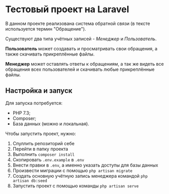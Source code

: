 # Тестовый проект на Laravel

В данном проекте реализована система обратной связи (в тексте используется термин "Обращение").

Существуют два типа учётных записей - _Менеджер_ и _Пользователь_.

**Пользователь** может создавать и просматривать свои обращения, а также скачивать прикреплённые файлы. 

**Менеджер** может оставлять ответы к обращениям, а так же видеть все обращения всех пользователей и скачивать любые прикреплённые файлы.

## Настройка и запуск

Для запуска потребуется:
* PHP 7.3;
* Composer;
* База данных (можно и локальная).

Чтобы запустить проект, нужно:
1. Спуллить репозиторий себе
2. Перейти в папку проекта
3. Выполнить ```composer install```
4. Скопировать ```.env.example``` в ```.env```
5. Внести правки в ```.env```, а именно указать доступы для базы данных
6. Произвести миграции с помощью ```php artisan migrate```
7. Создать основную учётную запись менеджера командой ```php artisan db:seed```
8. Запустить проект с помощью команды ```php artisan serve```
